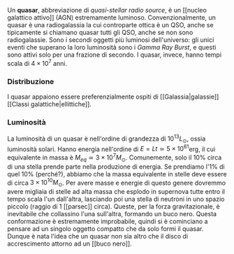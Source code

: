 Un **quasar**, abbreviazione di *quasi-stellar radio source*, è un [[nucleo galattico attivo]] (AGN) estremamente luminoso. Convenzionalmente, un quasar è una radiogalassia la cui controparte ottica è un QSO, anche se tipicamente si chiamano quasar tutti gli QSO, anche se non sono radiogalassie. Sono i secondi oggetti più luminosi dell'universo: gli unici eventi che superano la loro luminosità sono i *Gamma Ray Burst*, e questi sono attivi solo per una frazione di secondo. I quasar, invece, hanno tempi scala di $4\times10^{7}$ anni.
### Distribuzione
I quasar appaiono essere preferenzialmente ospiti di [[Galassia|galassie]] [[Classi galattiche|ellittiche]].
### Luminosità
La luminosità di un quasar è nell'ordine di grandezza di $10^{13}L_{\odot}$, ossia luminosità solari. Hanno energia nell'ordine di $E=Lt\simeq5\times10^{61}$erg, il cui equivalente in massa è $M_{eq}\simeq3\times10^{7}M_{\odot}$. Comunemente, solo il 10% circa di una stella prende parte nella produzione di energia. Se prendiamo l'1% di quel 10% (perché?), abbiamo che la massa equivalente in stelle deve essere di circa $3\times10^{10}M_{\odot}$. Per avere masse e energie di questo genere dovremmo avere migliaia di stelle ad alta massa che esplodo in supernova tutte entro il tempo scala l'un dall'altra, lasciando poi una stella di neutroni in uno spazio piccolo (raggio di 1 [[parsec]] circa). Queste, per la forza gravitazionale, è inevitabile che collassino l'una sull'altra, formando un buco nero. Questa conformazione è estremamente improbabile, quindi si è cominciano a pensare ad un singolo oggetto compatto che da solo formi il quasar. Dunque è nata l'idea che un quasar non sia altro che il disco di accrescimento attorno ad un [[buco nero]].